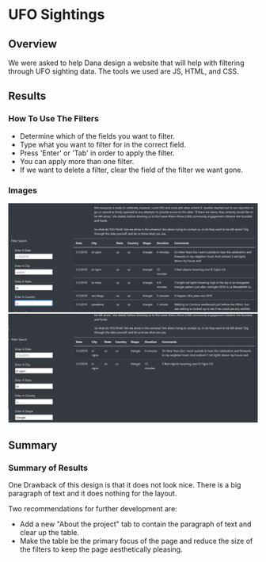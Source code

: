 
 # UFO Sightings

 ## Overview

We were asked to help Dana design a website that will help with filtering through UFO sighting data. The tools we used are JS, HTML, and CSS.

## Results

### How To Use The Filters

- Determine which of the fields you want to filter.
- Type what you want to filter for in the correct field.
- Press 'Enter' or 'Tab' in order to apply the filter.
- You can apply more than one filter.
- If we want to delete a filter, clear the field of the filter we want gone.

### Images

![Search](images/Search1.png)
![Search](images/Search2.png)

## Summary

### Summary of Results

One Drawback of this design is that it does not look nice. There is a big paragraph of text and it does nothing for the layout.

Two recommendations for further development are:
- Add a new "About the project" tab to contain the paragraph of text and clear up the table.
- Make the table be the primary focus of the page and reduce the size of the filters to keep the page aesthetically pleasing.
